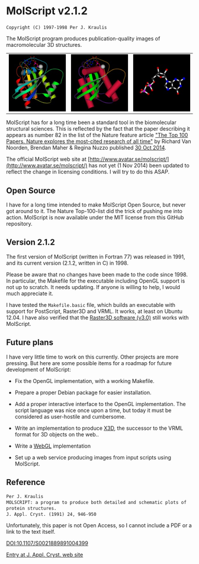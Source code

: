 MolScript v2.1.2
================

    Copyright (C) 1997-1998 Per J. Kraulis

The MolScript program produces publication-quality images of
macromolecular 3D structures.

<table>
  <tr>
    <td>
      <img src="doc/images/ras_std.jpg" title="ras_std">
    </td>
    <td>
      <img src="doc/images/ras_cyl.jpg" title="ras_cyl">
    </td>
    <td>
      <img src="doc/images/ras_gdp_balls.jpg" title="ras_gdp_balls">
    </td>
  </tr>
</table>

MolScript has for a long time been a standard tool in the biomolecular
structural sciences. This is reflected by the fact that the paper
describing it appears as number 82 in the list of the Nature feature article
["The Top 100 Papers. Nature explores the most-cited research of all
time"](http://www.nature.com/news/the-top-100-papers-1.16224) by
Richard Van Noorden, Brendan Maher & Regina Nuzzo published [30 Oct
2014](http://www.nature.com/nature/journal/v514/n7524/index.html).

The official MolScript web site at [http://www.avatar.se/molscript/](http://www.avatar.se/molscript/) has not yet (1 Nov 2014) been updated to reflect
the change in licensing conditions. I will try to do this ASAP.

Open Source
-----------

I have for a long time intended to make MolScript Open Source, but
never got around to it. The Nature Top-100-list did the trick of
pushing me into action. MolScript is now available under the MIT
license from this GitHub repository.

Version 2.1.2
-------------

The first version of MolScript (written in Fortran 77) was released in
1991, and its current version (2.1.2, written in C) in 1998.

Please be aware that no changes have been made to the code since
1998. In particular, the Makefile for the executable including OpenGL
support is not up to scratch. It needs updating. If anyone is willing to
help, I would much appreciate it.

I have tested the `Makefile.basic` file, which builds an executable
with support for PostScript, Raster3D and VRML. It works, at least on
Ubuntu 12.04. I have also verified that the [Raster3D software
(v3.0)](http://skuld.bmsc.washington.edu/raster3d/html/raster3d.html)
still works with MolScript.

Future plans
------------

I have very little time to work on this currently. Other projects are
more pressing. But here are some possible items for a roadmap for
future development of MolScript:

* Fix the OpenGL implementation, with a working Makefile.

* Prepare a proper Debian package for easier installation.

* Add a proper interactive interface to the OpenGL implementation. The
  script language was nice once upon a time, but today it must be
  considered as user-hostile and cumbersome.

* Write an implementation to produce
  [X3D](http://www.web3d.org/x3d/what-x3d), the successor to the VRML
  format for 3D objects on the web..

* Write a [WebGL](http://en.wikipedia.org/wiki/WebGL) implementation

* Set up a web service producing images from input scripts using MolScript.


Reference
---------

    Per J. Kraulis
    MOLSCRIPT: a program to produce both detailed and schematic plots of
    protein structures.
    J. Appl. Cryst. (1991) 24, 946-950

Unfortunately, this paper is not Open Access, so I cannot include a
PDF or a link to the text itself.

[DOI:10.1107/S0021889891004399](http://dx.doi.org/10.1107/S0021889891004399)

[Entry at J. Appl. Cryst. web site](http://scripts.iucr.org/cgi-bin/paper?S0021889891004399)

